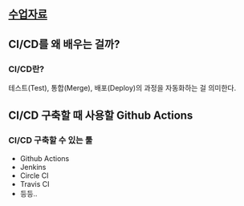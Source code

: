 ## [수업자료](https://jscode.notion.site/a296752baf914e8ab95a1782a64800c2)

## CI/CD를 왜 배우는 걸까?

### CI/CD란?
테스트(Test), 통합(Merge), 배포(Deploy)의 과정을 자동화하는 걸 의미한다.

## CI/CD 구축할 때 사용할 Github Actions

### CI/CD 구축할 수 있는 툴
- Github Actions
- Jenkins
- Circle CI
- Travis CI
- 등등..